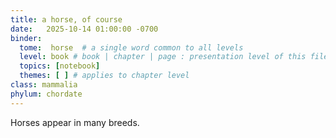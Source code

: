 ```yaml
---
title: a horse, of course
date:   2025-10-14 01:00:00 -0700
binder:
  tome:  horse  # a single word common to all levels
  level: book # book | chapter | page : presentation level of this file.
  topics: [notebook]
  themes: [ ] # applies to chapter level
class: mammalia
phylum: chordate
---
```

Horses appear in many breeds.
